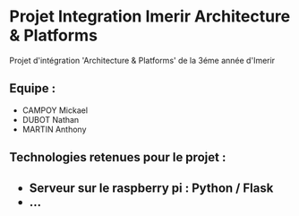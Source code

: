 # Projet Integration Imerir Architecture &amp; Platforms
Projet d'intégration 'Architecture &amp; Platforms' de la 3éme année d'Imerir

<h2>Equipe :</h2>
<ul>
<li>CAMPOY Mickael</li>
<li>DUBOT Nathan</li>
<li>MARTIN Anthony</li>
</ul>

<h2>Technologies retenues pour le projet :<h2>
<ul>
<li>Serveur sur le raspberry pi : Python / Flask </li>
<li> ... </li>
</ul>
